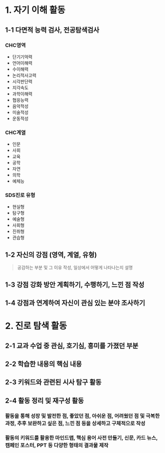 # 1. 자기 이해 활동  

## 1-1 다면적 능력 검사, 전공탐색검사  
### CHC영역  
- 단기기억력  
- 언어이해력  
- 수이해력  
- 논리적사고력  
- 시각판단력  
- 지각속도  
- 과학이해력  
- 협응능력  
- 음악적성  
- 미술적성  
- 운동적성  

### CHC계열  
- 인문  
- 사회  
- 교육  
- 공학  
- 자연  
- 의학  
- 예체능  

### SDS진로 유형  
- 현실형  
- 탐구형  
- 예술형  
- 사회형  
- 진취형  
- 관습형  


## 1-2 자신의 강점 (영역, 계열, 유형)  
> 공감하는 부분 및 그 이유 작성, 일상에서 어떻게 나타나는지 설명  

## 1-3 강점 강화 방안 계획하기, 수행하기, 느낀 점 작성  

## 1-4 강점과 연계하여 자신이 관심 있는 분야 조사하기  


# 2. 진로 탐색 활동  
## 2-1 교과 수업 중 관심, 호기심, 흥미를 가졌던 부분  

## 2-2 학습한 내용의 핵심 내용  

## 2-3 키워드와 관련된 시사 탐구 활동  

## 2-4 활동 정리 및 재구성 활동  
### 활동을 통해 성장 및 발전한 점, 좋았던 점, 아쉬운 점, 어려웠던 점 및 극복한 과정, 추후 보완하고 싶은 점, 느낀 점 등을 상세하고 구체적으로 작성  

### 활동의 키워드를 활용한 마인드맵, 핵심 용어 사전 만들기, 신문, 카드 뉴스, 캠페인 포스터, PPT 등 다양한 형태의 결과물 제작  
 